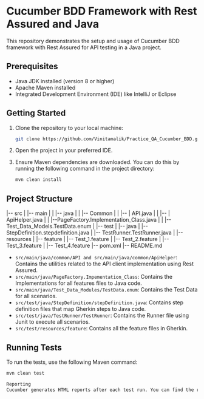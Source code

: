 # Cucumber BDD Framework with Rest Assured and Java

This repository demonstrates the setup and usage of Cucumber BDD framework with Rest Assured for API testing in a Java project.

## Prerequisites

- Java JDK installed (version 8 or higher)
- Apache Maven installed
- Integrated Development Environment (IDE) like IntelliJ or Eclipse

## Getting Started

1. Clone the repository to your local machine:

    ```bash
    git clone https://github.com/Vinitamalik/Practice_QA_Cucumber_BDD.git
    ```

2. Open the project in your preferred IDE.

3. Ensure Maven dependencies are downloaded. You can do this by running the following command in the project directory:

    ```bash
    mvn clean install
    ```

## Project Structure
|-- src
| |-- main
| | |-- java
| | |-- Common
| | |-- | API.java
| | |-- | ApiHelper.java
| | |--PageFactory.Implementation_Class.java
| | |-- Test_Data_Models.TestData.enum
| |-- test
| |-- java
| |-- StepDefinition.stepdefinition.java
| |-- TestRunner.TestRunner.java
| |-- resources
| |-- feature
| |-- Test_1.feature
| |-- Test_2.feature
| |-- Test_3.feature
| |-- Test_4.feature
|-- pom.xml
|-- README.md

- `src/main/java/common/API and src/main/java/common/ApiHelper`: Contains the utilities related to the API client implementation using Rest Assured.
- `src/main/java/PageFactory.Impementation_Class`: Contains the Implementations for all features files to Java code.
- `src/main/java/Test_Data_Modules/TestData.enum`: Contains the Test Data for all scenarios.
- `src/test/java/StepDefinition/stepDefinition.java`: Contains step definition files that map Gherkin steps to Java code.
- `src/test/java/TestRunner/TestRunner`: Contains the Runner file using Junit to execute all scenarios.
- `src/test/resources/feature`: Contains all the feature files in Gherkin.

## Running Tests

To run the tests, use the following Maven command:

```bash
mvn clean test

Reporting
Cucumber generates HTML reports after each test run. You can find the reports in the target/cucumber-reports directory.